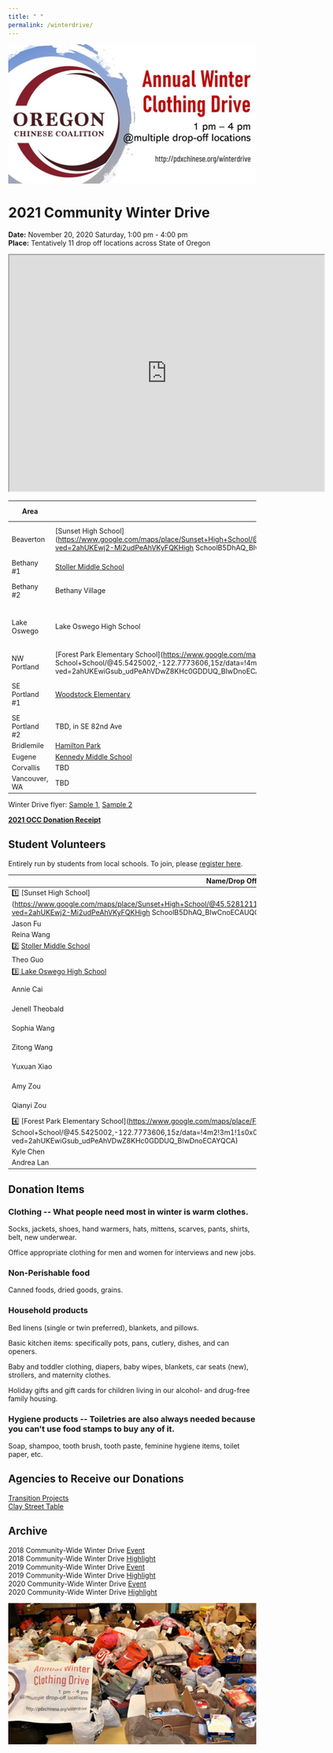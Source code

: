 ```yaml
---
title: " "
permalink: /winterdrive/
---
```


<p><img src="/assets/images/activities/winter_drive_banner.jpg"></p>  

# 2021 Community Winter Drive  
**Date:** November 20, 2020 Saturday, 1:00 pm - 4:00 pm  
**Place:** Tentatively 11 drop off locations across State of Oregon  

<iframe src="https://www.google.com/maps/d/u/0/embed?mid=1DDGcnMkl_hOzU-W7GuZiZ8RI-FF91bFS" width="640" height="480"></iframe>

| Area | School/Location | Spot if Specified |
| --- | --- | --- |
| Beaverton | [Sunset High School](https://www.google.com/maps/place/Sunset+High+School/@45.5281211,-122.8205103,15z/data=!4m2!3m1!1s0x0:0xee13c5fd283ea1a8?ved=2ahUKEwj2-Mi2udPeAhVKyFQKHigh SchoolB5DhAQ_BIwCnoECAUQCA) | Outside school main entrance|
| Bethany #1 | [Stoller Middle School](https://www.google.com/maps/place/Stoller+Middle+School/@45.557277,-122.822358,15z/data=!4m2!3m1!1s0x0:0x8ed51b34f0447f22?ved=2ahUKEwj43-zdudPeAhVO7VQKHe5DBqkQ_BIwD3oECAYQCA) | |
| Bethany #2 | Bethany Village | [QFC parking lot](https://www.google.com/maps/place/Walgreens/@45.555242,-122.836414,17.25z/data=!4m5!3m4!1s0x0:0x13e6b71d8ca8bcde!8m2!3d45.5551922!4d-122.8352382) |
| Lake Oswego | Lake Oswego High School | [Westlake Park (next to play structure)](https://www.google.com/maps/place/Westlake+Park/@45.4240433,-122.738775,16z/data=!4m5!3m4!1s0x0:0xf92db3a1fa94a97e!8m2!3d45.4253979!4d-122.726774) |
| NW Portland | [Forest Park Elementary School](https://www.google.com/maps/place/Forest+Park+Elementary School+School/@45.5425002,-122.7773606,15z/data=!4m2!3m1!1s0x0:0x539640c237e4d9fb?ved=2ahUKEwiGsub_udPeAhVDwZ8KHc0GDDUQ_BIwDnoECAYQCA) | |
| SE Portland #1 | [Woodstock Elementary](https://www.google.com/maps/@45.4826914,-122.6113733,3a,75y,345.06h,103.47t/data=!3m6!1e1!3m4!1sB68Lfe4g0Fuzlo0V6pfItQ!2e0!7i16384!8i8192) | On south side of the building |
| SE Portland #2 | TBD, in SE 82nd Ave | |
| Bridlemile | [Hamilton Park](https://www.google.com/maps/place/Hamilton+City+Park,+Portland,+OR+97221/@45.4917709,-122.7220884,15z/data=!4m5!3m4!1s0x0:0xf0e5b71c4defafee!8m2!3d45.4917709!4d-122.7220884) | |
| Eugene | [Kennedy Middle School](https://www.google.com/maps/place/Kennedy+Middle+School/@44.0359954,-123.1549454,15z/data=!4m5!3m4!1s0x0:0xa0b4c4263ee1b590!8m2!3d44.0359705!4d-123.1549451) | |
| Corvallis | TBD | |
| Vancouver, WA | TBD | |

Winter Drive flyer: [Sample 1](/assets/images/activities/2020_flyer_fpe.jpg), [Sample 2](/assets/images/activities/2020_flyer_lo.jpg)

**[2021 OCC Donation Receipt](/assets/images/activities/occ_donation_receipt_2020.pdf)**

## Student Volunteers

Entirely run by students from local schools. To join, please [register here](https://docs.google.com/forms/d/e/1FAIpQLSdrA8gtPEE5_7kHLy67J5aQJpBaAxnMR-nlSZLc9KiupzaE_A/viewform?usp=sf_link).

| Name/Drop Off Location | School/Organization |
| --- | --- |
| :one: [Sunset High School](https://www.google.com/maps/place/Sunset+High+School/@45.5281211,-122.8205103,15z/data=!4m2!3m1!1s0x0:0xee13c5fd283ea1a8?ved=2ahUKEwj2-Mi2udPeAhVKyFQKHigh SchoolB5DhAQ_BIwCnoECAUQCA) | |
| Jason Fu | Sunset High School|
| Reina Wang | Sunset High School |
| :two: [Stoller Middle School](https://www.google.com/maps/place/Stoller+Middle+School/@45.557277,-122.822358,15z/data=!4m2!3m1!1s0x0:0x8ed51b34f0447f22?ved=2ahUKEwj43-zdudPeAhVO7VQKHe5DBqkQ_BIwD3oECAYQCA) | |
| Theo Guo | Jesuit High School |
| [:three: Lake Oswego High School](https://www.google.com/maps/place/Westlake+Park/@45.4240433,-122.738775,16z/data=!4m5!3m4!1s0x0:0xf92db3a1fa94a97e!8m2!3d45.4253979!4d-122.726774) | |
| Annie Cai | Lakeridge High School |
| Jenell Theobald | Internation School of Beaverton |
| Sophia Wang | Lake Oswego High School |
| Zitong Wang | River Grove Elementary |
| Yuxuan Xiao | Lakeridge High School |
| Amy Zou  | Lakeridge High School |
| Qianyi Zou | Lakeridge High School |
| :four: [Forest Park Elementary School](https://www.google.com/maps/place/Forest+Park+Elementary School+School/@45.5425002,-122.7773606,15z/data=!4m2!3m1!1s0x0:0x539640c237e4d9fb?ved=2ahUKEwiGsub_udPeAhVDwZ8KHc0GDDUQ_BIwDnoECAYQCA) | |
| Kyle Chen | Lincoln High School |
| Andrea Lan | Lincoln High School |

## Donation Items

### Clothing -- What people need most in winter is warm clothes.

Socks, jackets, shoes, hand warmers, hats, mittens, scarves, pants, shirts, belt, new underwear.

Office appropriate clothing for men and women for interviews and new jobs.

### Non-Perishable food

Canned foods, dried goods, grains.

### Household products

Bed linens (single or twin preferred), blankets, and pillows.

Basic kitchen items: specifically pots, pans, cutlery, dishes, and can openers.

Baby and toddler clothing, diapers, baby wipes, blankets, car seats (new), strollers, and maternity clothes.

Holiday gifts and gift cards for children living in our alcohol- and drug-free family housing.

### Hygiene products -- Toiletries are also always needed because you can't use food stamps to buy any of it.

Soap, shampoo, tooth brush, tooth paste, feminine hygiene items, toilet paper, etc.

## Agencies to Receive our Donations

[Transition Projects](https://www.tprojects.org/)  
[Clay Street Table](http://claystreettable.org/)  

## Archive

2018 Community-Wide Winter Drive [Event](/assets/pdf/community-winter-drive-2018.pdf)  
2018 Community-Wide Winter Drive [Highlight](http://pdxchinese.org/winter-drive-2018/)  
2019 Community-Wide Winter Drive [Event](/assets/pdf/community-winter-drive-2019.pdf)  
2019 Community-Wide Winter Drive [Highlight](http://pdxchinese.org/winter-drive-2019/)  
2020 Community-Wide Winter Drive [Event](/assets/pdf/community-winter-drive-2020.pdf)  
2020 Community-Wide Winter Drive [Highlight](http://pdxchinese.org/winter-drive-2020/)  

<p><img src="/assets/images/activities/winterdrive2020.jpg"></p>  
